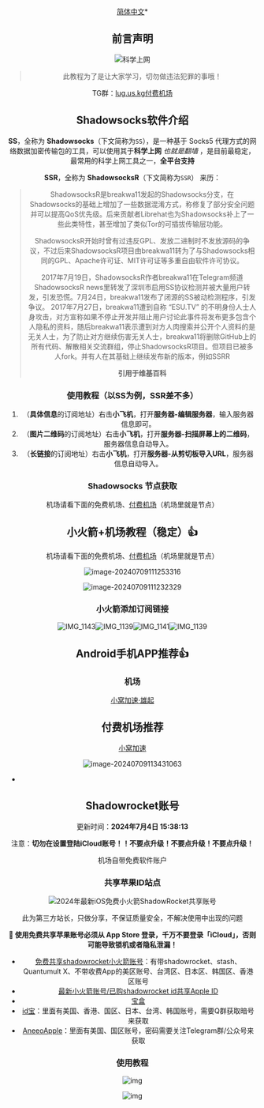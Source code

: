<center>

 [简体中文](README.md)*

## 前言声明

![科学上网](https://ae01.alicdn.com/kf/Udbfe7cc277c149b4b54771c110000acc6.png)

> 此教程为了是让大家学习，切勿做违法犯罪的事哦！

TG群：[lug.us.kg](https://t.me/+OBCGYf7r5RRkMTM9)[付费机场](lug.us.kg)


## Shadowsocks软件介绍

**SS**，全称为 **Shadowsocks**（下文简称为`SS`），是一种基于 Socks5 代理方式的网络数据加密传输包的工具，可以使用其于**科学上网** _也就是翻墙_ ，是目前最稳定，最常用的科学上网工具之一，**全平台支持**

**SSR**，全称为 **ShadowsocksR**（下文简称为`SSR`）
来历：

> ShadowsocksR是breakwa11发起的Shadowsocks分支，在Shadowsocks的基础上增加了一些数据混淆方式，称修复了部分安全问题并可以提高QoS优先级。后来贡献者Librehat也为Shadowsocks补上了一些此类特性，甚至增加了类似Tor的可插拔传输层功能。
>
> ShadowsocksR开始时曾有过违反GPL、发放二进制时不发放源码的争议，不过后来ShadowsocksR项目由breakwa11转为了与Shadowsocks相同的GPL、Apache许可证、MIT许可证等多重自由软件许可协议。
>
> 2017年7月19日，ShadowsocksR作者breakwa11在Telegram频道ShadowsocksR news里转发了深圳市启用SS协议检测并被大量用户转发，引发恐慌。7月24日，breakwa11发布了闭源的SS被动检测程序，引发争议。 2017年7月27日，breakwa11遭到自称 “ESU.TV” 的不明身份人士人身攻击，对方宣称如果不停止开发并阻止用户讨论此事件将发布更多包含个人隐私的资料，随后breakwa11表示遭到对方人肉搜索并公开个人资料的是无关人士，为了防止对方继续伤害无关人士，breakwa11将删除GitHub上的所有代码、解散相关交流群组，停止ShadowsocksR项目。但项目已被多人fork。并有人在其基础上继续发布新的版本，例如SSRR
>
> **引用于维基百科**

### 使用教程（以SS为例，SSR差不多）

1.  （**具体信息**的订阅地址）右击**小飞机**，打开**服务器-编辑服务器**，输入服务器信息即可。
2.  （**图片二维码**的订阅地址）右击**小飞机**，打开**服务器-扫描屏幕上的二维码**，服务器信息自动导入。
3.  （**长链接**的订阅地址）右击**小飞机**，打开**服务器-从剪切板导入URL**，服务器信息自动导入。

### Shadowsocks 节点获取

机场请看下面的免费机场、[付费机场](#付费机场推荐)（机场里就是节点）

## 小火箭+机场教程（稳定）👍

机场请看下面的免费机场、[付费机场](lug.us.kg)（机场里就是节点）

![image-20240709111253316](C:\Users\skylu\Downloads\image-20240709111253316.png)

![image-20240709111232329](C:\Users\skylu\Downloads\image-20240709111232329.png)

### 小火箭添加订阅链接

![IMG_1143](C:\Users\skylu\Downloads\IMG_1143.PNG)![IMG_1139](C:\Users\skylu\Downloads\IMG_1139.PNG)![IMG_1141](C:\Users\skylu\Downloads\IMG_1141.PNG)![IMG_1139](C:\Users\skylu\Downloads\IMG_1139.PNG)

## Android手机APP推荐👍



### 机场

[小窝加速·雄起](https://lug.us.kg)

## 付费机场推荐

[小窝加速](https://lug.us.kg)

![image-20240709113431063](C:\Users\skylu\Downloads\image-20240709113431063.png)

- 


## Shadowrocket账号

<!-- updateTime starts -->
更新时间：**2024年7月4日 15:38:13**
<!-- updateTime ends -->

注意：**切勿在设置登陆iCloud账号！！不要点升级！不要点升级！不要点升级！**

机场自带免费软件账户

### 共享苹果ID站点

![2024年最新iOS免费小火箭ShadowRocket共享账号](https://github.com/dongyubin/Free-AppleId-Serve/raw/main/images/shadowrocket-shared-account.webp)

此为第三方站长，只做分享，不保证质量安全，不解决使用中出现的问题

**🔴️ 使用免费共享苹果账号必须从 App Store 登录，千万不要登录「iCloud」，否则可能导致锁机或者隐私泄漏！**

- [免费共享shadowrocket小火箭账号](https://ao.ke/)：有带shadowrocket、stash、Quantumult X、不带收费App的美区账号、台湾区、日本区、韩国区、香港区账号
- [最新小火箭账号/已购shadowrocket id共享Apple ID](https://shenhouyun.com/ios/)
- [宝盒](https://ccbaohe.com/appleID/)
- [id宝](https://idbao.vip/)：里面有美国、香港、国区、日本、台湾、韩国账号，需要Q群获取暗号来获取
- [AneeoApple](https://ios.aneeo.com/books/verification)：里面有美国、国区账号，密码需要关注Telegram群/公众号来获取


### 使用教程
![img](https://camo.githubusercontent.com/7a93d61f8dabe1f6c22cd6b24b266922966222b4a8f4d8f93b001c98cef2bfce/68747470733a2f2f75736163646e2e77616e6764752e736974652f66696c652f626c6f672d63646e2f57502d43444e2d30322f323032332f3230323330323036303930383432362e6a7067)

![img](https://camo.githubusercontent.com/73de3c850c0d5ed7650c1d25ee37a4e10dfddac0274ee3cabfe29a8c23703a8b/68747470733a2f2f75736163646e2e77616e6764752e736974652f66696c652f626c6f672d63646e2f57502d43444e2d30322f323032332f3230323330323036303930393835332e6a7067)
